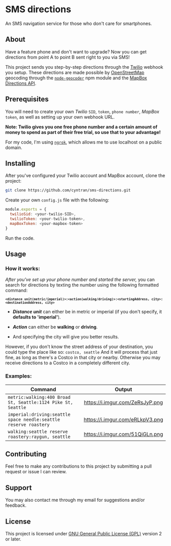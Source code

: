 # SMS directions
An SMS navigation service for those who don't care for smartphones. 

## About 
Have a feature phone and don't want to upgrade? Now you can get directions from point A to point B sent right to you via SMS!

This project sends you step-by-step directions through the [Twilio](https://twilio.com) webhook you setup. 
These directions are made possible by [OpenStreetMap](https://openstreetmap.org) geocoding through the [```node-geocoder```](https://github.com/nchaulet/node-geocoder#readme) npm module 
and the [MapBox Directions API](https://docs.mapbox.com/api/navigation/#retrieve-directions). 

## Prerequisites
You will need to create your own <i>Twilio</i> ```SID```, ```token```, ```phone number```, <i>MapBox</i> ```token```, as well as setting up your own webhook URL. 

<b>Note: Twilio gives you one free phone number and a certain amount of money to spend as part of their free trial, 
so use that to your advantage!</b>

For my code, I'm using [```ngrok```](https://ngrok.com/), which allows me to use localhost on a public domain.  

## Installing
After you've configured your Twilio account and MapBox account, clone the project:
```bash
git clone https://github.com/cyntran/sms-directions.git
``` 
Create your own ```config.js``` file with the following: 
```javascript
module.exports = {
  twilioSid: <your-twilio-SID>,
  twilioToken: <your-twilio-token>,
  mapBoxToken: <your-mapbox-token>
}
```
Run the code. 

## Usage
<h3>How it works:</h3>

<i>After you've set up your phone number and started the server,</i> you can search for directions by texting the number using the following formatted command:

<sub><b>```<distance unit(metric/imperial)>:<action(walking/driving)>:<startingAddress, city>:<destinationAddress, city>```</b></sub>

+ <i><b>Distance unit</b></i> can either be in metric or imperial (if you don't specify, it <b>defaults to 'imperial'</b>).

+ <i><b>Action</b></i> can either be <b>walking</b> or <b>driving</b>.

+ And specifying the city will give you better results.

However, if you don't know the street address of your destination, you could type the place like so: ```costco, seattle```
And it will process that just fine, as long as there's a Costco in that city or nearby. Otherwise you may receive directions to a Costco in a completely different city.

<h3>Examples:</h3>

| Command                                                          | Output                          | 
| -----------------------------------------------------------------|:-------------------------------:|
| `metric:walking:400 Broad St, Seattle:1124 Pike St, Seattle`     | https://i.imgur.com/ZeRsJyP.png | 
| `imperial:driving:seattle space needle:seattle reserve roastery` | https://i.imgur.com/eRLkpV3.png | 
| `walking:seattle reserve roastery:raygun, seattle`               | https://i.imgur.com/51QiGLn.png |  

## Contributing
Feel free to make any contributions to this project by submitting a pull request or issue I can review. 

## Support
You may also contact me through my email for suggestions and/or feedback. 

## License
This project is licensed under [GNU General Public License (GPL)](/LICENSE.txt) version 2 or later.


